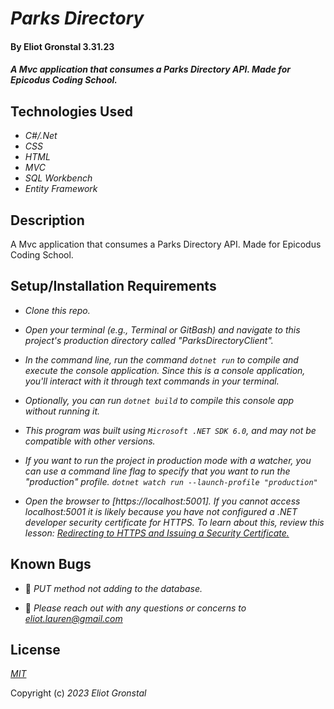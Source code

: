 # _Parks Directory_

#### By Eliot Gronstal 3.31.23

#### _A Mvc application that consumes a Parks Directory API. Made for Epicodus Coding School._

## Technologies Used

* _C#/.Net_
* _CSS_
* _HTML_
* _MVC_
* _SQL Workbench_
* _Entity Framework_

## Description

A Mvc application that consumes a Parks Directory API. Made for Epicodus Coding School.

## Setup/Installation Requirements

* _Clone this repo._
* _Open your terminal (e.g., Terminal or GitBash) and navigate to this project's production directory called "ParksDirectoryClient"._
* _In the command line, run the command ``dotnet run`` to compile and execute the console application. Since this is a console application, you'll interact with it through text commands in your terminal._
* _Optionally, you can run ``dotnet build`` to compile this console app without running it._
* _This program was built using `Microsoft .NET SDK 6.0`, and may not be compatible with other versions._

* _If you want to run the project in production mode with a watcher, you can use a command line flag to specify that you want to run the "production" profile. ``dotnet watch run --launch-profile "production"``_
*  _Open the browser to [https://localhost:5001]. If you cannot access localhost:5001 it is likely because you have not configured a .NET developer security certificate for HTTPS. To learn about this, review this lesson: [Redirecting to HTTPS and Issuing a Security Certificate.](https://www.learnhowtoprogram.com/c-and-net/basic-web-applications/redirecting-to-https-and-issuing-a-security-certificate)_


## Known Bugs

* 🍴 _PUT method not adding to the database._

* 🍴 _Please reach out with any questions or concerns to [eliot.lauren@gmail.com](eliot.lauren@gmail.com)_


## License

_[MIT](https://opensource.org/license/mit/)_

Copyright (c) _2023_ _Eliot Gronstal_